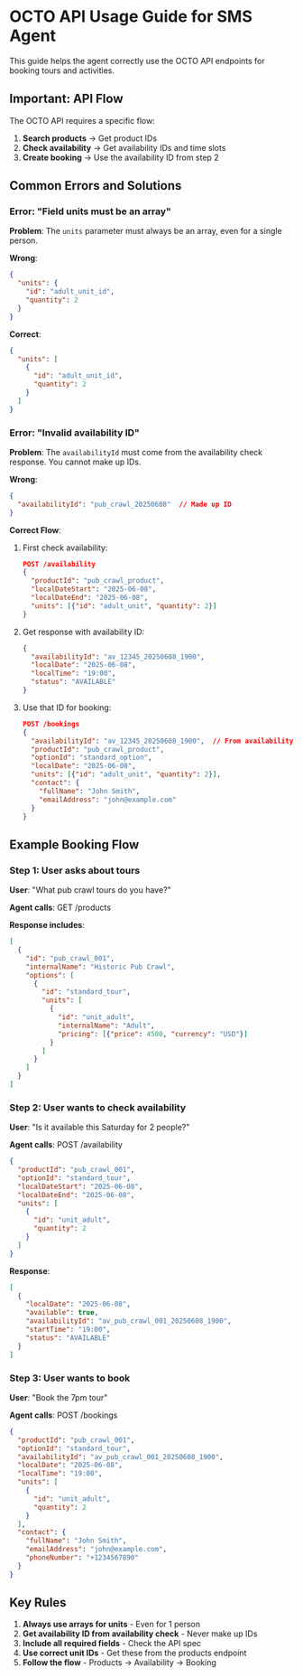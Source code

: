 # OCTO API Usage Guide for SMS Agent

This guide helps the agent correctly use the OCTO API endpoints for booking tours and activities.

## Important: API Flow

The OCTO API requires a specific flow:
1. **Search products** → Get product IDs
2. **Check availability** → Get availability IDs and time slots  
3. **Create booking** → Use the availability ID from step 2

## Common Errors and Solutions

### Error: "Field units must be an array"

**Problem**: The `units` parameter must always be an array, even for a single person.

**Wrong**:
```json
{
  "units": {
    "id": "adult_unit_id",
    "quantity": 2
  }
}
```

**Correct**:
```json
{
  "units": [
    {
      "id": "adult_unit_id", 
      "quantity": 2
    }
  ]
}
```

### Error: "Invalid availability ID"

**Problem**: The `availabilityId` must come from the availability check response. You cannot make up IDs.

**Wrong**:
```json
{
  "availabilityId": "pub_crawl_20250608"  // Made up ID
}
```

**Correct Flow**:
1. First check availability:
   ```json
   POST /availability
   {
     "productId": "pub_crawl_product",
     "localDateStart": "2025-06-08",
     "localDateEnd": "2025-06-08",
     "units": [{"id": "adult_unit", "quantity": 2}]
   }
   ```

2. Get response with availability ID:
   ```json
   {
     "availabilityId": "av_12345_20250608_1900",
     "localDate": "2025-06-08",
     "localTime": "19:00",
     "status": "AVAILABLE"
   }
   ```

3. Use that ID for booking:
   ```json
   POST /bookings
   {
     "availabilityId": "av_12345_20250608_1900",  // From availability response
     "productId": "pub_crawl_product",
     "optionId": "standard_option",
     "localDate": "2025-06-08",
     "units": [{"id": "adult_unit", "quantity": 2}],
     "contact": {
       "fullName": "John Smith",
       "emailAddress": "john@example.com"
     }
   }
   ```

## Example Booking Flow

### Step 1: User asks about tours
**User**: "What pub crawl tours do you have?"

**Agent calls**: GET /products

**Response includes**:
```json
[
  {
    "id": "pub_crawl_001",
    "internalName": "Historic Pub Crawl",
    "options": [
      {
        "id": "standard_tour",
        "units": [
          {
            "id": "unit_adult",
            "internalName": "Adult",
            "pricing": [{"price": 4500, "currency": "USD"}]
          }
        ]
      }
    ]
  }
]
```

### Step 2: User wants to check availability
**User**: "Is it available this Saturday for 2 people?"

**Agent calls**: POST /availability
```json
{
  "productId": "pub_crawl_001",
  "optionId": "standard_tour",
  "localDateStart": "2025-06-08",
  "localDateEnd": "2025-06-08",
  "units": [
    {
      "id": "unit_adult",
      "quantity": 2
    }
  ]
}
```

**Response**:
```json
[
  {
    "localDate": "2025-06-08",
    "available": true,
    "availabilityId": "av_pub_crawl_001_20250608_1900",
    "startTime": "19:00",
    "status": "AVAILABLE"
  }
]
```

### Step 3: User wants to book
**User**: "Book the 7pm tour"

**Agent calls**: POST /bookings
```json
{
  "productId": "pub_crawl_001",
  "optionId": "standard_tour", 
  "availabilityId": "av_pub_crawl_001_20250608_1900",
  "localDate": "2025-06-08",
  "localTime": "19:00",
  "units": [
    {
      "id": "unit_adult",
      "quantity": 2
    }
  ],
  "contact": {
    "fullName": "John Smith",
    "emailAddress": "john@example.com",
    "phoneNumber": "+1234567890"
  }
}
```

## Key Rules

1. **Always use arrays for units** - Even for 1 person
2. **Get availability ID from availability check** - Never make up IDs
3. **Include all required fields** - Check the API spec
4. **Use correct unit IDs** - Get these from the products endpoint
5. **Follow the flow** - Products → Availability → Booking